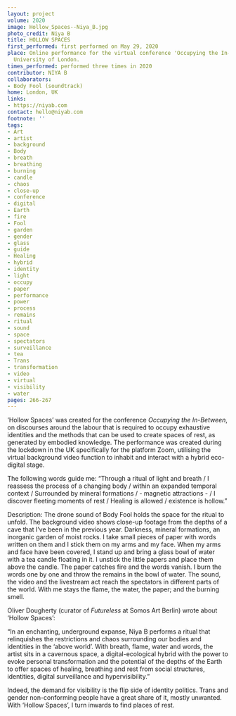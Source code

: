```yaml
---
layout: project
volume: 2020
image: Hollow_Spaces--Niya_B.jpg
photo_credit: Niya B
title: HOLLOW SPACES
first_performed: first performed on May 29, 2020
place: Online performance for the virtual conference 'Occupying the In-Between', Goldsmiths’
  University of London.
times_performed: performed three times in 2020
contributor: NIYA B
collaborators:
- Body Fool (soundtrack)
home: London, UK
links:
- https://niyab.com
contact: hello@niyab.com
footnote: ''
tags:
- Art
- artist
- background
- Body
- breath
- breathing
- burning
- candle
- chaos
- close-up
- conference
- digital
- Earth
- fire
- Fool
- garden
- gender
- glass
- guide
- Healing
- hybrid
- identity
- light
- occupy
- paper
- performance
- power
- process
- remains
- ritual
- sound
- space
- spectators
- surveillance
- tea
- Trans
- transformation
- video
- virtual
- visibility
- water
pages: 266-267
---
```


‘Hollow Spaces’ was created for the conference *Occupying the In-Between*, on discourses around the labour that is required to occupy exhaustive identities and the methods that can be used to create spaces of rest, as generated by embodied knowledge.
The performance was created during the lockdown in the UK specifically for the platform Zoom, utilising the virtual background video function to inhabit and interact with a hybrid eco-digital stage.

The following words guide me:
“Through a ritual of light and breath / I reassess the process of a changing body / within an expanded temporal context / Surrounded by mineral formations / - magnetic attractions - / I discover fleeting moments of rest / Healing is allowed / existence is hollow.”

Description:
The drone sound of Body Fool holds the space for the ritual to unfold. The background video shows close-up footage from the depths of a cave that I’ve been in the previous year. Darkness, mineral formations, an inorganic garden of moist rocks. I take small pieces of paper with words written on them and I stick them on my arms and my face. When my arms and face have been covered, I stand up and bring a glass bowl of water with a tea candle floating in it. I unstick the little papers and place them above the candle. The paper catches fire and the words vanish. I burn the words one by one and throw the remains in the bowl of water.
The sound, the video and the livestream act reach the spectators in different parts of the world. With me stays the flame, the water, the paper; and the burning smell.

Oliver Dougherty (curator of *Futureless* at Somos Art Berlin) wrote about ‘Hollow Spaces’:

“In an enchanting, underground expanse, Niya B performs a ritual that relinquishes the restrictions and chaos surrounding our bodies and identities in the ‘above world’. With breath, flame, water and words, the artist sits in a cavernous space, a digital-ecological hybrid with the power to evoke personal transformation and the potential of the depths of the Earth to offer spaces of healing, breathing and rest from social structures, identities, digital surveillance and hypervisibility.”

Indeed, the demand for visibility is the flip side of identity politics. Trans and gender non-conforming people have a great share of it, mostly unwanted. With ‘Hollow Spaces’, I turn inwards to find places of rest.
